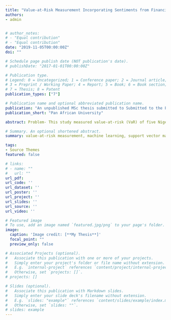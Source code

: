 ```yaml
---
title: "Value-at-Risk Measurement Incorporating Sentiments from Financial Tweets for Risk Analysis of Nigerian Banks"
authors:
- admin


# author_notes:
# - "Equal contribution"
# - "Equal contribution"
date: "2019-11-05T00:00:00Z"
doi: ""

# Schedule page publish date (NOT publication's date).
# publishDate: "2017-01-01T00:00:00Z"

# Publication type.
# Legend: 0 = Uncategorized; 1 = Conference paper; 2 = Journal article;
# 3 = Preprint / Working Paper; 4 = Report; 5 = Book; 6 = Book section;
# 7 = Thesis; 8 = Patent
publication_types: ["7"]

# Publication name and optional abbreviated publication name.
publication: "An unpublished MSc thesis submitted to Submitted to the Pan African University Institute for Basic Sciences, Technology and Innovation in Partial Fulfillment of the Requirements for the award of the degree of Master of Science in Mathematics (Finance option) of the Pan African University"
publication_short: "Pan African University"

abstract: Problem- This study measured value-at-risk (VaR) of five Nigerian banks using an innovative approach of incorporating sentiments from financial tweets. This is aimed at solving the problem of poor market-data only VaR measurements, since market data alone may not reveal all the needed information of a financial institution. Four specific objectives guided the study, broadly to perform sentiment analysis, model volatility and measure VaR. Furthermore, the study proposed a framework for sentiment analysis of five Nigerian banks tweets using Support Vector Machine. The Twitter data used for the study was crawled from Twitter API and spans a 2-year period, from 1st January 2017 to 31st December 2018. Also, stock market data for the five banks was obtained from the Nigerian Stock Exchange, covering the stated period. The sentiment analysis results reveal that, the number of positive tweets within this period was slightly greater than the number of negative tweets for each of the five banks and majority of the data falls between 0 and 100 sentiments per day, with few outliers above this range. The study also extended the Arbex-Valle et al. (2013) volatility model using news sentiments under the GJR-GARCH framework, to incorporating tweets sentiments under both the standard GARCH framework and the EGARCH framework. Modelling the volatility indicates that the EGARCH model with the t-distribution outperforms the standard GARCH model and the GJR-GARCH model. The parameters for both the positive and negative tweets sentiments that were incorporated into the model as external regressors, were significant. This shows that incorporating tweets sentiments in the modelling of volatility brought about a better model. Furthermore, the VaR was calculated using the variance-covariance approach. For the 5% 1-day and 1% 1-day VaR, the VaR without tweets sentiments were higher than the VaR with tweets sentiments, apart from that of UBA and ZENITHBANK. To the best of our knowledge as suggested by literature review, this is the first work that innovatively measures value-at-risk using both market data and social media (Twitter) data for Nigerian banks. Recommendations and suggestions for further studies were presented.

# Summary. An optional shortened abstract.
summary: value-at-risk measurement, machine learning, support vector machine, sentiment analysis, Nigerian banks, twitter, social media analytics, opinion mining, alternative data analysis

tags:
- Source Themes
featured: false

# links:
# - name: ""
#   url: ""
url_pdf: 
url_code: ''
url_dataset: ''
url_poster: ''
url_project: ''
url_slides: ''
url_source: ''
url_video: ''

# Featured image
# To use, add an image named `featured.jpg/png` to your page's folder. 
image:
  caption: 'Image credit: [**My Thesis**]'
  focal_point: ""
  preview_only: false

# Associated Projects (optional).
#   Associate this publication with one or more of your projects.
#   Simply enter your project's folder or file name without extension.
#   E.g. `internal-project` references `content/project/internal-project/index.md`.
#   Otherwise, set `projects: []`.
# projects: []

# Slides (optional).
#   Associate this publication with Markdown slides.
#   Simply enter your slide deck's filename without extension.
#   E.g. `slides: "example"` references `content/slides/example/index.md`.
#   Otherwise, set `slides: ""`.
# slides: example
---
```

